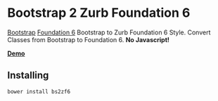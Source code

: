 Bootstrap 2 Zurb Foundation 6
=============================

[Bootstrap][] [Foundation 6][] Bootstrap to Zurb Foundation 6 Style. Convert Classes from Bootstrap to Foundation 6. **No Javascript!**

**[Demo][]**


## Installing
```
bower install bs2zf6
```



[Demo]: http://redcastor.github.io/bs2zf6/demo/
[Foundation 6]: https://foundation.zurb.com/sites/docs/
[Bootstrap]: https://getbootstrap.com/
[v1.0.0]: https://github.com/redcastor/bs2zf6/releases/tag/v1.0.0
